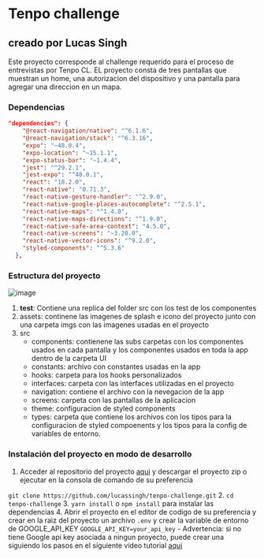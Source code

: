 # Tenpo challenge

## creado por Lucas Singh

Este proyecto corresponde al challenge requerido para el proceso de entrevistas por Tenpo CL.
EL proyecto consta de tres pantallas que muestran un home, una autorizacion del dispositivo y una pantalla para agregar una direccion en un mapa.

### Dependencias

```json
"dependencies": {
    "@react-navigation/native": "^6.1.6",
    "@react-navigation/stack": "^6.3.16",
    "expo": "~48.0.4",
    "expo-location": "~15.1.1",
    "expo-status-bar": "~1.4.4",
    "jest": "^29.2.1",
    "jest-expo": "^48.0.1",
    "react": "18.2.0",
    "react-native": "0.71.3",
    "react-native-gesture-handler": "^2.9.0",
    "react-native-google-places-autocomplete": "^2.5.1",
    "react-native-maps": "^1.4.0",
    "react-native-maps-directions": "^1.9.0",
    "react-native-safe-area-context": "4.5.0",
    "react-native-screens": "~3.20.0",
    "react-native-vector-icons": "^9.2.0",
    "styled-components": "^5.3.6"
  },
```
### Estructura del proyecto

![image](https://user-images.githubusercontent.com/25686886/222984998-e07e5ec7-8916-4dab-8b97-b642367d6642.png)

1. __test__: Contiene una replica del folder src con los test de los componentes
2. assets: continene las imagenes de splash e icono del proyecto junto con una carpeta imgs con las imagenes usadas en el proyecto
3. src
    - components: contienene las subs carpetas con los componentes usados en cada pantalla y los componentes usados en toda la app dentro de la carpeta UI
    - constants: archivo con constantes usadas en la app
    - hooks: carpeta para los hooks personalizados
    - interfaces: carpeta con las interfaces utilizadas en el proyecto
    - navigation: contiene el archivo con la nevegacion de la app
    - screens: carpeta con las pantallas de la aplicacion
    - theme: configuracion de styled components
    - types: carpeta que contiene los archivos con los tipos para la configuracion de styled compoenents y los tipos para la config de variables de entorno.

### Instalación del proyecto en modo de desarrollo

1. Acceder al repositorio del proyecto [aqui](https://github.com/lucassingh/tenpo-challenge) y descargar el proyecto zip o ejecutar en la consola de comando de su preferencia

`git clone https://github.com/lucassingh/tenpo-challenge.git` 
2. `cd tenpo-challenge`
3. `yarn install` o `npm install` para instalar las dependencias
4. Abrir el proyecto en el editor de codigo de su preferencia y crear en la raiz del proyecto un archivo `.env` y crear la variable de entorno de GOOGLE_API_KEY 
`GOOGLE_API_KEY=your_api_key`
    - Advertencia: si no tiene Google api key asociada a ningun proyecto, puede crear una siguiendo los pasos en el siguiente video tutorial [aqui](https://www.youtube.com/results?search_query=create+google+api+key+for+maps)


